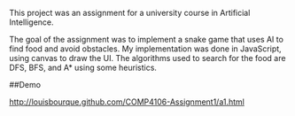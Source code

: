 This project was an assignment for a university course in Artificial Intelligence.

The goal of the assignment was to implement a snake game that uses AI to find food and avoid obstacles.
My implementation was done in JavaScript, using canvas to draw the UI.
The algorithms used to search for the food are DFS, BFS, and A* using some heuristics.

##Demo

http://louisbourque.github.com/COMP4106-Assignment1/a1.html